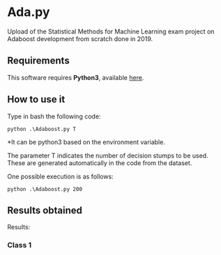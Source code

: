 # Ada.py
Upload of the Statistical Methods for Machine Learning exam project on Adaboost development from scratch done in 2019.

## Requirements
This software requires **Python3**, available [here](https://www.python.org/).

## How to use it
Type in bash the following code:

```
python .\Adaboost.py T
```
\*It can be python3 based on the environment variable.

The parameter T indicates the number of decision stumps to be used. These are generated automatically in the code from the dataset.

One possible execution is as follows:

```
python .\Adaboost.py 200
```
## Results obtained

Results:

### Class 1
